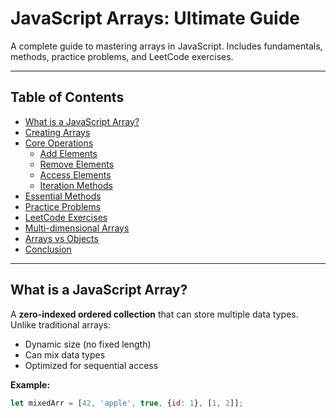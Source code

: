 # JavaScript Arrays: Ultimate Guide

A complete guide to mastering arrays in JavaScript. Includes fundamentals, methods, practice problems, and LeetCode exercises.

---

## Table of Contents
- [What is a JavaScript Array?](#what-is-a-javascript-array)
- [Creating Arrays](#creating-arrays)
- [Core Operations](#core-operations)
  - [Add Elements](#add-elements)
  - [Remove Elements](#remove-elements)
  - [Access Elements](#access-elements)
  - [Iteration Methods](#iteration-methods)
- [Essential Methods](#essential-methods)
- [Practice Problems](#practice-problems)
- [LeetCode Exercises](#leetcode-exercises)
- [Multi-dimensional Arrays](#multi-dimensional-arrays)
- [Arrays vs Objects](#arrays-vs-objects)
- [Conclusion](#conclusion)

---

## What is a JavaScript Array?
A **zero-indexed ordered collection** that can store multiple data types. Unlike traditional arrays:
- Dynamic size (no fixed length)
- Can mix data types
- Optimized for sequential access

**Example:**
```javascript
let mixedArr = [42, 'apple', true, {id: 1}, [1, 2]];